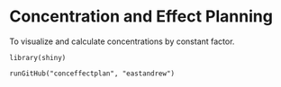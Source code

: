 # Concentration and Effect Planning

To visualize and calculate concentrations by constant factor.

`library(shiny)`

`runGitHub("conceffectplan", "eastandrew")`
